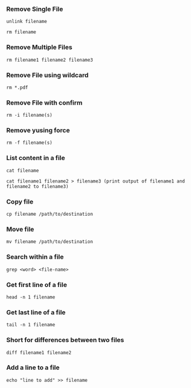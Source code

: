 ### Remove Single File

```
unlink filename

rm filename
```

### Remove Multiple Files

```
rm filename1 filename2 filename3
```

### Remove File using wildcard

```
rm *.pdf
```

### Remove File with confirm

```
rm -i filename(s)
```

### Remove yusing force

```
rm -f filename(s)
```

### List content in a file

```
cat filename

cat filename1 filename2 > filename3 (print output of filename1 and filename2 to filename3)
```

### Copy file

```
cp filename /path/to/destination
```

### Move file

```
mv filename /path/to/destination
```

### Search within a file

```
grep <word> <file-name>
```

### Get first line of a file

```
head -n 1 filename
```

### Get last line of a file

```
tail -n 1 filename
```

### Short for differences between two files

```
diff filename1 filename2
```

### Add a line to a file

```
echo "line to add" >> filename
```